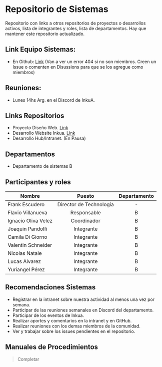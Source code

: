 # Repositorio de Sistemas
Repositorio con links a otros repositorios de proyectos o desarrollos activos, lista de integrantes y roles, lista de departamentos.
Hay que mantener este repositorio actualizado.

## Link Equipo Sistemas:
- En Github: [Link](https://github.com/orgs/inkua/teams/sistemas) (Van a ver un error 404 si no son miembros. Creen un Issue o comenten en Disussions para que se los agregue como miembros)

## Reuniones:
- Lunes 14hs Arg. en el Discord de InkuA. 

## Links Repositorios
- Proyecto Diseño Web. [Link]()
- Desarrollo Website Inkua. [Link](https://github.com/inkua/Website)
- Desarrollo Hub/Intranet. (En Pausa)


## Departamentos
- Departamento de sistemas B

## Participantes y roles

| Nombre | Puesto | Departamento |
|-|:-:|:-:|
Frank Escudero | Director de Technologia | - |
Flavio Villanueva | Responsable | B |
Ignacio Oliva Velez | Coordinador | B |
Joaquin Pandolfi | Integrante | B |
Camila Di Giorno | Integrante | B |
Valentin Schneider | Integrante | B |
Nicolas Natale | Integrante | B |
Lucas Alvarez | Integrante | B |
Yuriangel Pérez | Integrante | B |



## Recomendaciones Sistemas
- Registrar en la intranet sobre nuestra actividad al menos una vez por semana.
- Participar de las reuniones semanales en Discord del departamento.
- Participar de los eventos de Inkua.
- Realizar aportes y comentarios en la intranet y en GitHub.
- Realizar reuniones con los demas miembros de la comunidad.
- Ver y trabajar sobre los issues pendientes en el repositorio.

## Manuales de Procedimientos
> Completar
